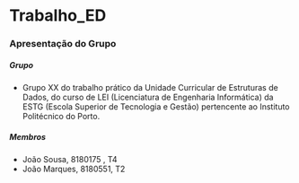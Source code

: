 # Trabalho_ED
### Apresentação do Grupo
##### Grupo 
* Grupo XX do trabalho prático da Unidade Curricular de Estruturas de Dados, do curso de LEI (Licenciatura de Engenharia Informática) da ESTG (Escola Superior de Tecnologia e Gestão) pertencente ao Instituto Politécnico do Porto. 
##### Membros
* João Sousa, 8180175 , T4
* João Marques, 8180551, T2
